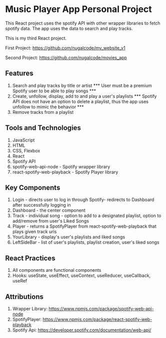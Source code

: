 # Music Player App Personal Project

This React project uses the spotify API with other wrapper libraries to fetch spotify data. The app uses the data to search and play tracks.

This is my third React project. 

First Project: https://github.com/nugalcode/my_website_v1

Second Project: https://github.com/nugalcode/movies_app

## Features
1) Search and play tracks by title or artist
	*** User must be a premium Spotify user to be able to play songs *** 
2) Create, unfollow, display, add to and play a user's playlists 
	*** Spotify API does not have an option to delete a playlist, thus the app uses unfollow to mimic the behavior ***
3) Remove tracks from a playlist

## Tools and Technologies
1) JavaScript
2) HTML
3) CSS, Flexbox
4) React
5) Spotify API
6) spotify-web-api-node - Spotify wrapper library
7) react-spotify-web-playback - Spotify Player library 

## Key Components
1) Login - directs user to log in through Spotify- redirects to Dashboard after successfully logging in
2) Dashboard - the center component
3) Track - individual song - option to add to a designated playlist, option to add/remove from user's Liked Songs
4) Player - returns a SpotifyPlayer from react-spotify-web-playback that plays given track uris
5) YourLibrary - display's user's playlists and liked songs
6) LeftSideBar - list of user's playlists, playlist creation, user's liked songs

## React Practices
1) All components are functional components
2) Hooks: useState, useEffect, useContext, useReducer, useCallback, useRef

## Attributions
1) Wrapper Library: https://www.npmjs.com/package/spotify-web-api-node 
2) SpotifyPlayer: https://www.npmjs.com/package/react-spotify-web-playback
3) Spotify Api: https://developer.spotify.com/documentation/web-api/

